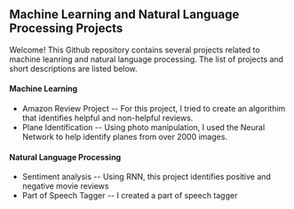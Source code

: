 
   

## Machine Learning and Natural Language Processing Projects

Welcome!  This Github repository contains several projects related to machine leanring and natural language processing.  The list of projects and short descriptions are listed below.  

#### Machine Learning
* Amazon Review Project -- For this project, I tried to create an algorithim that identifies helpful and non-helpful reviews.  
* Plane Identification -- Using photo manipulation, I used the Neural Network to help identify planes from over 2000 images.

#### Natural Language Processing
* Sentiment analysis -- Using RNN, this project identifies positive and negative movie reviews
* Part of Speech Tagger -- I created a part of speech tagger

